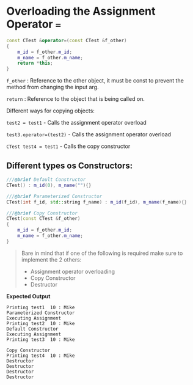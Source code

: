 # Overloading the Assignment Operator `=`

``` cpp
const CTest &operator=(const CTest &f_other)
{
    m_id = f_other.m_id;
    m_name = f_other.m_name;
    return *this;
}
```

`f_other` : Reference to the other object, it must be const to prevent the method from changing the input arg.

`return` : Reference to the object that is being called on.

Different ways for copying objects:

`test2 = test1` - Calls the assignment operator overload

`test3.operator=(test2)` - Calls the assignment operator overload

`CTest test4 = test1` - Calls the copy constructor

## Different types os Constructors:

``` cpp
///@brief Default Constructor
CTest() : m_id(0), m_name(""){}

///@brief Parameterized Constructor
CTest(int f_id, std::string f_name) : m_id(f_id), m_name(f_name){}

///@brief Copy Constructor
CTest(const CTest &f_other)
{
    m_id = f_other.m_id;
    m_name = f_other.m_name;
}
```

> Bare in mind that if one of the following is required make sure to implement the 2 others:
> - Assignment operator overloading
> - Copy Constructor
> - Destructor

**Expected Output**
```
Printing test1  10 : Mike
Parameterized Constructor
Executing Assignment
Printing test2  10 : Mike
Default Constructor
Executing Assignment
Printing test3  10 : Mike

Copy Constructor
Printing test4  10 : Mike
Destructor
Destructor
Destructor
Destructor
```
